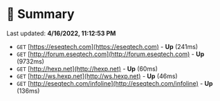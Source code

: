 # 📖 Summary
Last updated: **4/16/2022, 11:12:53 PM**

- `GET` [https://eseqtech.com](https://eseqtech.com) - **Up** (241ms)
- `GET` [http://forum.eseqtech.com](http://forum.eseqtech.com) - **Up** (9732ms)
- `GET` [http://hexp.net](http://hexp.net) - **Up** (60ms)
- `GET` [http://ws.hexp.net](http://ws.hexp.net) - **Up** (46ms)
- `GET` [http://eseqtech.com/infoline](http://eseqtech.com/infoline) - **Up** (136ms)
